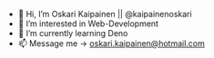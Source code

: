 - 👋 Hi, I’m Oskari Kaipainen || @kaipainenoskari
- 👀 I’m interested in Web-Development
- 🌱 I’m currently learning Deno
- 📫 Message me -> oskari.kaipainen@hotmail.com

<!---
kaipainenoskari/kaipainenoskari is a ✨ special ✨ repository because its `README.md` (this file) appears on your GitHub profile.
You can click the Preview link to take a look at your changes.
--->
